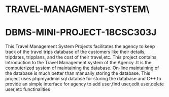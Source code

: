 # TRAVEL-MANAGMENT-SYSTEM\
# DBMS-MINI-PROJECT-18CSC303J

This Travel Management System Projects facilitates the agency to keep track of the travel trips database of the customers like their details, tripdates, tripplans, and the cost of their travel,etc.
This project contains Introduction to the Travel Management system of the Agency .It is the computerized system of maintaining the database. On-line maintaining of the database is much better than manually storing the database.
This project uses phpmyadmin sql databse for storing the database and C++ to provide an simple interface for agency to add user,find user,edit user,delete user,etc functinalities




